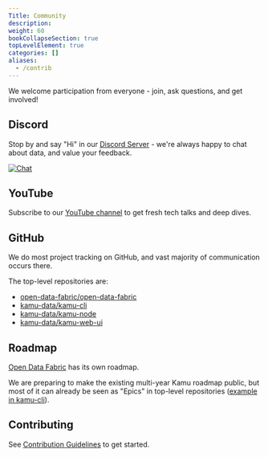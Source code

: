 ```yaml
---
Title: Community
description:
weight: 60
bookCollapseSection: true
topLevelElement: true
categories: []
aliases:
  - /contrib
---
```


We welcome participation from everyone - join, ask questions, and get involved!

## Discord
Stop by and say "Hi" in our [Discord Server](https://discord.gg/nU6TXRQNXC) - we're always happy to chat about data, and value your feedback.

[![Chat](https://shields.io/discord/898726370199359498?style=for-the-badge&logo=discord&label=Discord)](https://discord.gg/nU6TXRQNXC)

## YouTube
Subscribe to our [YouTube channel](https://www.youtube.com/channel/UCWciDIWI_HsJ6Md_DdyJPIQ) to get fresh tech talks and deep dives.

## GitHub
We do most project tracking on GitHub, and vast majority of communication occurs there.

The top-level repositories are:
- [open-data-fabric/open-data-fabric](https://github.com/open-data-fabric/open-data-fabric/)
- [kamu-data/kamu-cli](https://github.com/kamu-data/kamu-cli)
- [kamu-data/kamu-node](https://github.com/kamu-data/kamu-node)
- [kamu-data/kamu-web-ui](https://github.com/kamu-data/kamu-web-ui)

## Roadmap
[Open Data Fabric](https://github.com/orgs/open-data-fabric/projects/2/views/1) has its own roadmap.

We are preparing to make the existing multi-year Kamu roadmap public, but most of it can already be seen as "Epics" in top-level repositories ([example in kamu-cli](https://github.com/kamu-data/kamu-cli/issues?q=is%3Aissue+is%3Aopen+label%3Aepic)).

## Contributing
See [Contribution Guidelines]() to get started.